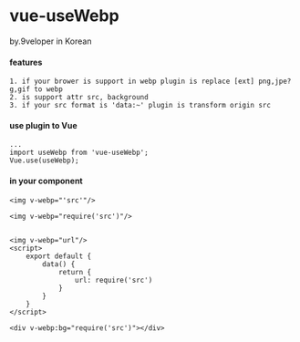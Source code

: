 # vue-useWebp

by.9veloper in Korean

#### features

    1. if your brower is support in webp plugin is replace [ext] png,jpe?g,gif to webp
    2. is support attr src, background
    3. if your src format is 'data:~' plugin is transform origin src

#### use plugin to Vue

```
...
import useWebp from 'vue-useWebp';
Vue.use(useWebp);
```

#### in your component

```
<img v-webp="'src'"/>
```

```
<img v-webp="require('src')"/>
```

```

<img v-webp="url"/>
<script>
    export default {
        data() {
            return {
                url: require('src')
            }
        }
    }
</script>
```

```
<div v-webp:bg="require('src')"></div>
```
